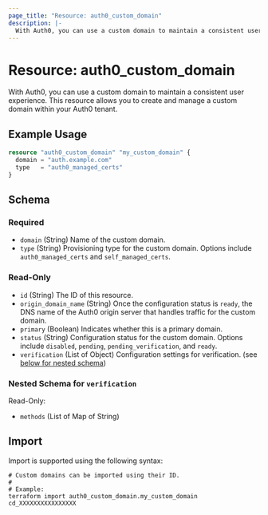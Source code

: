 ```yaml
---
page_title: "Resource: auth0_custom_domain"
description: |-
  With Auth0, you can use a custom domain to maintain a consistent user experience. This resource allows you to create and manage a custom domain within your Auth0 tenant.
---
```


# Resource: auth0_custom_domain

With Auth0, you can use a custom domain to maintain a consistent user experience. This resource allows you to create and manage a custom domain within your Auth0 tenant.

## Example Usage

```terraform
resource "auth0_custom_domain" "my_custom_domain" {
  domain = "auth.example.com"
  type   = "auth0_managed_certs"
}
```

<!-- schema generated by tfplugindocs -->
## Schema

### Required

- `domain` (String) Name of the custom domain.
- `type` (String) Provisioning type for the custom domain. Options include `auth0_managed_certs` and `self_managed_certs`.

### Read-Only

- `id` (String) The ID of this resource.
- `origin_domain_name` (String) Once the configuration status is `ready`, the DNS name of the Auth0 origin server that handles traffic for the custom domain.
- `primary` (Boolean) Indicates whether this is a primary domain.
- `status` (String) Configuration status for the custom domain. Options include `disabled`, `pending`, `pending_verification`, and `ready`.
- `verification` (List of Object) Configuration settings for verification. (see [below for nested schema](#nestedatt--verification))

<a id="nestedatt--verification"></a>
### Nested Schema for `verification`

Read-Only:

- `methods` (List of Map of String)

## Import

Import is supported using the following syntax:

```shell
# Custom domains can be imported using their ID.
#
# Example:
terraform import auth0_custom_domain.my_custom_domain cd_XXXXXXXXXXXXXXXX
```
